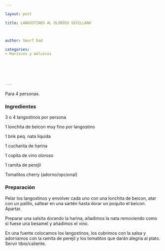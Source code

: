 ```yaml
---

layout: post

title: LANGOSTINOS AL OLOROSO SEVILLANO



author: Smurf Dad

categories:
- Mariscos y moluscos






---
```


Para 4 personas.

<h3>Ingredientes</h3>

3 o 4 langostinos por persona

1 lonchita de beicon muy fino por langostino

1 brik peq. nata líquida

1 cucharita de harina

1 copita de vino oloroso

1 ramita de perejil

Tomatitos cherry (adorno/opcional)

<h3>Preparación</h3>

Pelar los langostinos y envolver cada uno con una lonchita de beicon, atar con un palillo, saltear en una sartén hasta dorar un poquito el beicon. Apartar.

Preparar una salsita dorando la harina, añadimos la nata removiendo como si fuese una besamel y añadimos el vino.

En una fuente colocamos los langostinos, los cubrimos con la salsa y adornamos con la ramita de perejil y los tomatitos que darán alegría al plato. Servir tibio/caliente.